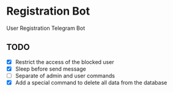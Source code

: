 # Registration Bot

User Registration Telegram Bot

## TODO

- [x] Restrict the access of the blocked user
- [x] Sleep before send message
- [ ] Separate of admin and user commands
- [x] Add a special command to delete all data from the database
